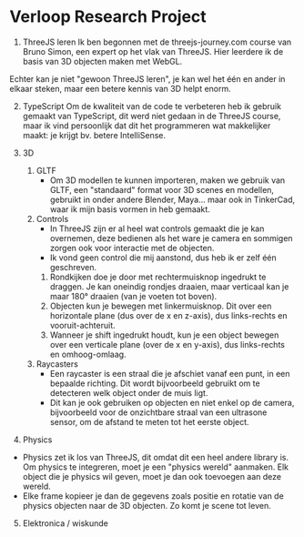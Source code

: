 # Verloop Research Project
1. ThreeJS leren
Ik ben begonnen met de threejs-journey.com course van Bruno Simon, een expert op het vlak van ThreeJS. Hier leerdere ik de basis van 3D objecten maken met WebGL.

Echter kan je niet "gewoon ThreeJS leren", je kan wel het één en ander in elkaar steken, maar een betere kennis van 3D helpt enorm.

2. TypeScript
Om de kwaliteit van de code te verbeteren heb ik gebruik gemaakt van TypeScript, dit werd niet gedaan in de ThreeJS course, maar ik vind persoonlijk dat dit het programmeren wat makkelijker maakt: je krijgt bv. betere IntelliSense.

3. 3D
   1. GLTF
      - Om 3D modellen te kunnen importeren, maken we gebruik van GLTF, een "standaard" format voor 3D scenes en modellen, gebruikt in onder andere Blender, Maya... maar ook in TinkerCad, waar ik mijn basis vormen in heb gemaakt.
   2. Controls
      - In ThreeJS zijn er al heel wat controls gemaakt die je kan overnemen, deze bedienen als het ware je camera en sommigen zorgen ook voor interactie met de objecten.
      - Ik vond geen control die mij aanstond, dus heb ik er zelf één geschreven.
      1. Rondkijken doe je door met rechtermuisknop ingedrukt te draggen. Je kan oneindig rondjes draaien, maar verticaal kan je maar 180° draaien (van je voeten tot boven).
      2. Objecten kun je bewegen met linkermuisknop. Dit over een horizontale plane (dus over de x en z-axis), dus links-rechts en vooruit-achteruit.
      3. Wanneer je shift ingedrukt houdt, kun je een object bewegen over een verticale plane (over de x en y-axis), dus links-rechts en omhoog-omlaag.
   3. Raycasters
      - Een raycaster is een straal die je afschiet vanaf een punt, in een bepaalde richting. Dit wordt bijvoorbeeld gebruikt om te detecteren welk object onder de muis ligt.
      - Dit kan je ook gebruiken op objecten en niet enkel op de camera, bijvoorbeeld voor de onzichtbare straal van een ultrasone sensor, om de afstand te meten tot het eerste object.
4. Physics
- Physics zet ik los van ThreeJS, dit omdat dit een heel andere library is. Om physics te integreren, moet je een "physics wereld" aanmaken. Elk object die je physics wil geven, moet je dan ook toevoegen aan deze wereld.
- Elke frame kopieer je dan de gegevens zoals positie en rotatie van de physics objecten naar de 3D objecten. Zo komt je scene tot leven.

5. Elektronica / wiskunde